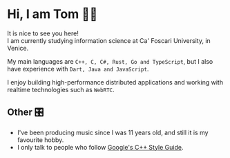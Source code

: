# Hi, I am Tom 🖐🏼

It is nice to see you here!<br>
I am currently studying information science at Ca' Foscari University, in Venice.

My main languages are `C++, C, C#, Rust, Go and TypeScript`, but I also have experience with `Dart, Java and JavaScript`.

I enjoy building high-performance distributed applications and working with realtime technologies such as `WebRTC`.

## Other 🎛

* I've been producing music since I was 11 years old, and still it is my favourite hobby.
* I only talk to people who follow [Google's C++ Style Guide](https://google.github.io/styleguide/cppguide.html). 
